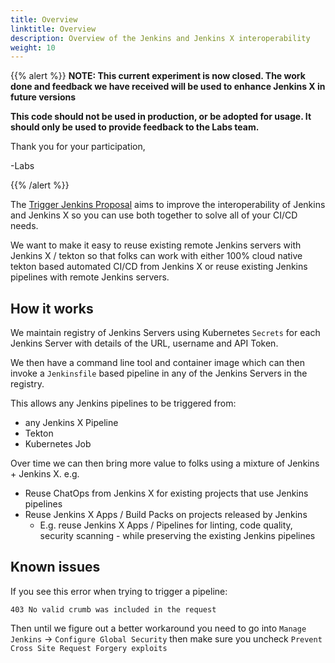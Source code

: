```yaml
---
title: Overview
linktitle: Overview
description: Overview of the Jenkins and Jenkins X interoperability
weight: 10
---
```

{{% alert %}}
**NOTE: This current experiment is now closed. The work done and feedback we have received will be used to enhance Jenkins X in future versions**

**This code should not be used in production, or be adopted for usage.  It should only be used to provide feedback to the Labs team.**

Thank you for your participation,

-Labs


{{% /alert %}}

The [Trigger Jenkins Proposal](https://github.com/jstrachan/enhancements/blob/jenkins-trigger/proposals/trigger-jenkins/README.md) aims to improve the interoperability of Jenkins and Jenkins X so you can use both together to solve all of your CI/CD needs.

We want to make it easy to reuse existing remote Jenkins servers with Jenkins X / tekton so that folks can work with either 100% cloud native tekton based automated CI/CD from Jenkins X or reuse existing Jenkins pipelines with remote Jenkins servers.


## How it works

We maintain registry of Jenkins Servers using  Kubernetes `Secrets` for each Jenkins Server with details of the URL, username and API Token.

We then have a command line tool and container image which can then invoke a `Jenkinsfile` based pipeline in any of the Jenkins Servers in the registry.

This allows any Jenkins pipelines to be triggered from:

* any Jenkins X Pipeline
* Tekton
* Kubernetes Job


Over time we can then bring more value to folks using a mixture of Jenkins + Jenkins X. e.g.

*   Reuse ChatOps from Jenkins X for existing projects that use Jenkins pipelines
*   Reuse Jenkins X Apps / Build Packs on projects released by Jenkins
    *   E.g. reuse Jenkins X Apps / Pipelines for linting, code quality, security scanning - while preserving the existing Jenkins pipelines

 

## Known issues

If you see this error when trying to trigger a pipeline:

``` 
403 No valid crumb was included in the request
```

Then until we figure out a better workaround you need to go into `Manage Jenkins` -> `Configure Global Security` then make sure you uncheck `Prevent Cross Site Request Forgery exploits` 